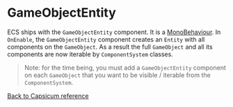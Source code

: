 # GameObjectEntity

ECS ships with the `GameObjectEntity` component. It is a [MonoBehaviour](https://docs.unity3d.com/ScriptReference/MonoBehaviour.html). In `OnEnable`, the `GameObjectEntity` component creates an `Entity` with all components on the `GameObject`. As a result the full `GameObject` and all its components are now iterable by `ComponentSystem` classes.

> Note: for the time being, you must add a `GameObjectEntity` component on each `GameObject` that you want to be visible / iterable from the `ComponentSystem`.

[Back to Capsicum reference](index.md)